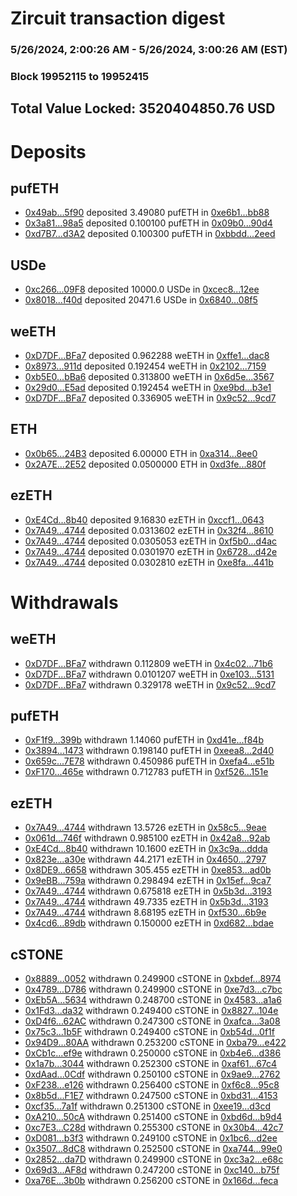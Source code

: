# Zircuit transaction digest
### 5/26/2024, 2:00:26 AM - 5/26/2024, 3:00:26 AM (EST)
### Block 19952115 to 19952415

## Total Value Locked: 3520404850.76 USD

# Deposits
## pufETH
- [0x49ab...5f90](https://etherscan.io/address/0x49ab1576BF77908b2994c331B10dBaA1D5785f90) deposited 3.49080 pufETH in [0xe6b1...bb88](https://etherscan.io/tx/0x49ab1576BF77908b2994c331B10dBaA1D5785f90)
- [0x3a81...98a5](https://etherscan.io/address/0x3a815348C9B2c8C696995dA9480091cDc11498a5) deposited 0.100100 pufETH in [0x09b0...90d4](https://etherscan.io/tx/0x3a815348C9B2c8C696995dA9480091cDc11498a5)
- [0xd7B7...d3A2](https://etherscan.io/address/0xd7B7C73293EA7bAe962eF8339b2142Cc8C8Cd3A2) deposited 0.100300 pufETH in [0xbbdd...2eed](https://etherscan.io/tx/0xd7B7C73293EA7bAe962eF8339b2142Cc8C8Cd3A2)
## USDe
- [0xc266...09F8](https://etherscan.io/address/0xc2662AC4C666F8D6176584565705e48D815309F8) deposited 10000.0 USDe in [0xcec8...12ee](https://etherscan.io/tx/0xc2662AC4C666F8D6176584565705e48D815309F8)
- [0x8018...f40d](https://etherscan.io/address/0x801831B576b76E73B3735e6d0e37F4728f92f40d) deposited 20471.6 USDe in [0x6840...08f5](https://etherscan.io/tx/0x801831B576b76E73B3735e6d0e37F4728f92f40d)
## weETH
- [0xD7DF...BFa7](https://etherscan.io/address/0xD7DF7E085214743530afF339aFC420c7c720BFa7) deposited 0.962288 weETH in [0xffe1...dac8](https://etherscan.io/tx/0xD7DF7E085214743530afF339aFC420c7c720BFa7)
- [0x8973...911d](https://etherscan.io/address/0x897332Fd0B5f8f73c3B5588D74247871d77F911d) deposited 0.192454 weETH in [0x2102...7159](https://etherscan.io/tx/0x897332Fd0B5f8f73c3B5588D74247871d77F911d)
- [0xb5E0...bBa6](https://etherscan.io/address/0xb5E058b76866dDC931278C8BA6448B3E9ACabBa6) deposited 0.313800 weETH in [0x6d5e...3567](https://etherscan.io/tx/0xb5E058b76866dDC931278C8BA6448B3E9ACabBa6)
- [0x29d0...E5ad](https://etherscan.io/address/0x29d0465DC1a9C2ffB48e322501b89c72528dE5ad) deposited 0.192454 weETH in [0xe9bd...b3e1](https://etherscan.io/tx/0x29d0465DC1a9C2ffB48e322501b89c72528dE5ad)
- [0xD7DF...BFa7](https://etherscan.io/address/0xD7DF7E085214743530afF339aFC420c7c720BFa7) deposited 0.336905 weETH in [0x9c52...9cd7](https://etherscan.io/tx/0xD7DF7E085214743530afF339aFC420c7c720BFa7)
## ETH
- [0x0b65...24B3](https://etherscan.io/address/0x0b65D1531eFc678a1757406025a43Af577cc24B3) deposited 6.00000 ETH in [0xa314...8ee0](https://etherscan.io/tx/0x0b65D1531eFc678a1757406025a43Af577cc24B3)
- [0x2A7E...2E52](https://etherscan.io/address/0x2A7E7522DD318707E7dd18F99A10cf4B339c2E52) deposited 0.0500000 ETH in [0xd3fe...880f](https://etherscan.io/tx/0x2A7E7522DD318707E7dd18F99A10cf4B339c2E52)
## ezETH
- [0xE4Cd...8b40](https://etherscan.io/address/0xE4Cde89434732aE46d3cC124fC0215D523F08b40) deposited 9.16830 ezETH in [0xccf1...0643](https://etherscan.io/tx/0xE4Cde89434732aE46d3cC124fC0215D523F08b40)
- [0x7A49...4744](https://etherscan.io/address/0x7A493Be5c2ce014cD049Bf178a1ac0Db1B434744) deposited 0.0313602 ezETH in [0x32f4...8610](https://etherscan.io/tx/0x7A493Be5c2ce014cD049Bf178a1ac0Db1B434744)
- [0x7A49...4744](https://etherscan.io/address/0x7A493Be5c2ce014cD049Bf178a1ac0Db1B434744) deposited 0.0305053 ezETH in [0xf5b0...d4ac](https://etherscan.io/tx/0x7A493Be5c2ce014cD049Bf178a1ac0Db1B434744)
- [0x7A49...4744](https://etherscan.io/address/0x7A493Be5c2ce014cD049Bf178a1ac0Db1B434744) deposited 0.0301970 ezETH in [0x6728...d42e](https://etherscan.io/tx/0x7A493Be5c2ce014cD049Bf178a1ac0Db1B434744)
- [0x7A49...4744](https://etherscan.io/address/0x7A493Be5c2ce014cD049Bf178a1ac0Db1B434744) deposited 0.0302810 ezETH in [0xe8fa...441b](https://etherscan.io/tx/0x7A493Be5c2ce014cD049Bf178a1ac0Db1B434744)
# Withdrawals
## weETH
- [0xD7DF...BFa7](https://etherscan.io/address/0xD7DF7E085214743530afF339aFC420c7c720BFa7) withdrawn 0.112809 weETH in [0x4c02...71b6](https://etherscan.io/tx/0xD7DF7E085214743530afF339aFC420c7c720BFa7)
- [0xD7DF...BFa7](https://etherscan.io/address/0xD7DF7E085214743530afF339aFC420c7c720BFa7) withdrawn 0.0101207 weETH in [0xe103...5131](https://etherscan.io/tx/0xD7DF7E085214743530afF339aFC420c7c720BFa7)
- [0xD7DF...BFa7](https://etherscan.io/address/0xD7DF7E085214743530afF339aFC420c7c720BFa7) withdrawn 0.329178 weETH in [0x9c52...9cd7](https://etherscan.io/tx/0xD7DF7E085214743530afF339aFC420c7c720BFa7)
## pufETH
- [0xF1f9...399b](https://etherscan.io/address/0xF1f93A88f08926a5158A0355F142dbBAcEBf399b) withdrawn 1.14060 pufETH in [0xd41e...f84b](https://etherscan.io/tx/0xF1f93A88f08926a5158A0355F142dbBAcEBf399b)
- [0x3894...1473](https://etherscan.io/address/0x3894651E34d9b9eaA0564ed68DACc7555A7B1473) withdrawn 0.198140 pufETH in [0xeea8...2d40](https://etherscan.io/tx/0x3894651E34d9b9eaA0564ed68DACc7555A7B1473)
- [0x659c...7E78](https://etherscan.io/address/0x659c6472b8B3afa03F110E82a31646F97B1a7E78) withdrawn 0.450986 pufETH in [0xefa4...e51b](https://etherscan.io/tx/0x659c6472b8B3afa03F110E82a31646F97B1a7E78)
- [0xF170...465e](https://etherscan.io/address/0xF17098a3373A6Ff45C44aCfBa09E2C9D0976465e) withdrawn 0.712783 pufETH in [0xf526...151e](https://etherscan.io/tx/0xF17098a3373A6Ff45C44aCfBa09E2C9D0976465e)
## ezETH
- [0x7A49...4744](https://etherscan.io/address/0x7A493Be5c2ce014cD049Bf178a1ac0Db1B434744) withdrawn 13.5726 ezETH in [0x58c5...9eae](https://etherscan.io/tx/0x7A493Be5c2ce014cD049Bf178a1ac0Db1B434744)
- [0x061d...746f](https://etherscan.io/address/0x061d21ff68D788d069dde0421302cDA53c4B746f) withdrawn 0.985100 ezETH in [0x42a8...92ab](https://etherscan.io/tx/0x061d21ff68D788d069dde0421302cDA53c4B746f)
- [0xE4Cd...8b40](https://etherscan.io/address/0xE4Cde89434732aE46d3cC124fC0215D523F08b40) withdrawn 10.1600 ezETH in [0x3c9a...ddda](https://etherscan.io/tx/0xE4Cde89434732aE46d3cC124fC0215D523F08b40)
- [0x823e...a30e](https://etherscan.io/address/0x823e5c1dd44306D13A15EB42b8Fd598Ed6a5a30e) withdrawn 44.2171 ezETH in [0x4650...2797](https://etherscan.io/tx/0x823e5c1dd44306D13A15EB42b8Fd598Ed6a5a30e)
- [0x8DE9...6658](https://etherscan.io/address/0x8DE9A361DFc60b2478861c15Fa140c6f82676658) withdrawn 305.455 ezETH in [0xe853...ad0b](https://etherscan.io/tx/0x8DE9A361DFc60b2478861c15Fa140c6f82676658)
- [0x9eBB...759a](https://etherscan.io/address/0x9eBB131bD8d35624308c7511485097eE99D3759a) withdrawn 0.298494 ezETH in [0x15ef...9ca7](https://etherscan.io/tx/0x9eBB131bD8d35624308c7511485097eE99D3759a)
- [0x7A49...4744](https://etherscan.io/address/0x7A493Be5c2ce014cD049Bf178a1ac0Db1B434744) withdrawn 0.675818 ezETH in [0x5b3d...3193](https://etherscan.io/tx/0x7A493Be5c2ce014cD049Bf178a1ac0Db1B434744)
- [0x7A49...4744](https://etherscan.io/address/0x7A493Be5c2ce014cD049Bf178a1ac0Db1B434744) withdrawn 49.7335 ezETH in [0x5b3d...3193](https://etherscan.io/tx/0x7A493Be5c2ce014cD049Bf178a1ac0Db1B434744)
- [0x7A49...4744](https://etherscan.io/address/0x7A493Be5c2ce014cD049Bf178a1ac0Db1B434744) withdrawn 8.68195 ezETH in [0xf530...6b9e](https://etherscan.io/tx/0x7A493Be5c2ce014cD049Bf178a1ac0Db1B434744)
- [0x4cd6...89db](https://etherscan.io/address/0x4cd6d1017dc8dE95BA3AC946Ce69c0773bF389db) withdrawn 0.150000 ezETH in [0xd682...bdae](https://etherscan.io/tx/0x4cd6d1017dc8dE95BA3AC946Ce69c0773bF389db)
## cSTONE
- [0x8889...0052](https://etherscan.io/address/0x8889Ded3Fb9941E062d957D8D75Cd228c5af0052) withdrawn 0.249900 cSTONE in [0xbdef...8974](https://etherscan.io/tx/0x8889Ded3Fb9941E062d957D8D75Cd228c5af0052)
- [0x4789...D786](https://etherscan.io/address/0x4789352404Ba3Ae4494e58c345521D4cBeD1D786) withdrawn 0.249900 cSTONE in [0xe7d3...c7bc](https://etherscan.io/tx/0x4789352404Ba3Ae4494e58c345521D4cBeD1D786)
- [0xEb5A...5634](https://etherscan.io/address/0xEb5Ab09634a247e8751ACEd6f4E0F41d12435634) withdrawn 0.248700 cSTONE in [0x4583...a1a6](https://etherscan.io/tx/0xEb5Ab09634a247e8751ACEd6f4E0F41d12435634)
- [0x1Fd3...da32](https://etherscan.io/address/0x1Fd335460D2Ae8C30C0Bb7E6E51b52075bC9da32) withdrawn 0.249400 cSTONE in [0x8827...104e](https://etherscan.io/tx/0x1Fd335460D2Ae8C30C0Bb7E6E51b52075bC9da32)
- [0xD4f6...62AC](https://etherscan.io/address/0xD4f66f7DaB7d1d90c570F066852Ed66b935e62AC) withdrawn 0.247300 cSTONE in [0xafca...3a08](https://etherscan.io/tx/0xD4f66f7DaB7d1d90c570F066852Ed66b935e62AC)
- [0x75c3...1b5F](https://etherscan.io/address/0x75c30CAAF0F132C53266C497922b0b79cE271b5F) withdrawn 0.249400 cSTONE in [0xb54d...0f1f](https://etherscan.io/tx/0x75c30CAAF0F132C53266C497922b0b79cE271b5F)
- [0x94D9...80AA](https://etherscan.io/address/0x94D95294eCC87A550f40711db3A3e647374E80AA) withdrawn 0.253200 cSTONE in [0xba79...e422](https://etherscan.io/tx/0x94D95294eCC87A550f40711db3A3e647374E80AA)
- [0xCb1c...ef9e](https://etherscan.io/address/0xCb1cd779dB15309681fEfc7088718BBe7f2cef9e) withdrawn 0.250000 cSTONE in [0xb4e6...d386](https://etherscan.io/tx/0xCb1cd779dB15309681fEfc7088718BBe7f2cef9e)
- [0x1a7b...3044](https://etherscan.io/address/0x1a7be6aAfe64f4227A9748501EEEDeaB1CC33044) withdrawn 0.252300 cSTONE in [0xaf61...67c4](https://etherscan.io/tx/0x1a7be6aAfe64f4227A9748501EEEDeaB1CC33044)
- [0xdAad...0Cdf](https://etherscan.io/address/0xdAad5B5E2dF0EBEc588bD25924BC9882fD260Cdf) withdrawn 0.250100 cSTONE in [0x9ae9...2762](https://etherscan.io/tx/0xdAad5B5E2dF0EBEc588bD25924BC9882fD260Cdf)
- [0xF238...e126](https://etherscan.io/address/0xF2380bb457109531a255C9A69693eAd85711e126) withdrawn 0.256400 cSTONE in [0xf6c8...95c8](https://etherscan.io/tx/0xF2380bb457109531a255C9A69693eAd85711e126)
- [0x8b5d...F1E7](https://etherscan.io/address/0x8b5d6841f50e90414f65b580AC601FbAa007F1E7) withdrawn 0.247500 cSTONE in [0xbd31...4153](https://etherscan.io/tx/0x8b5d6841f50e90414f65b580AC601FbAa007F1E7)
- [0xcf35...7a1f](https://etherscan.io/address/0xcf35Dd87DCc430D84dF59E8BC395fe326C0D7a1f) withdrawn 0.251300 cSTONE in [0xee19...d3cd](https://etherscan.io/tx/0xcf35Dd87DCc430D84dF59E8BC395fe326C0D7a1f)
- [0xA210...50cA](https://etherscan.io/address/0xA2100438422FC2d052bE92569c04e996C70a50cA) withdrawn 0.251400 cSTONE in [0xbd6d...b9d4](https://etherscan.io/tx/0xA2100438422FC2d052bE92569c04e996C70a50cA)
- [0xc7E3...C28d](https://etherscan.io/address/0xc7E3E2CEDdD68fbc010F9dd8B88e613c3177C28d) withdrawn 0.255300 cSTONE in [0x30b4...42c7](https://etherscan.io/tx/0xc7E3E2CEDdD68fbc010F9dd8B88e613c3177C28d)
- [0xD081...b3f3](https://etherscan.io/address/0xD081ca780951570E5060096a6124BDcFf1fFb3f3) withdrawn 0.249100 cSTONE in [0x1bc6...d2ee](https://etherscan.io/tx/0xD081ca780951570E5060096a6124BDcFf1fFb3f3)
- [0x3507...8dC8](https://etherscan.io/address/0x35071A55d9AF357543C0d1f13f2028FBdA978dC8) withdrawn 0.252500 cSTONE in [0xa744...99e0](https://etherscan.io/tx/0x35071A55d9AF357543C0d1f13f2028FBdA978dC8)
- [0x2852...da7D](https://etherscan.io/address/0x285256d4C30ABde238007D79FA59212F6d2bda7D) withdrawn 0.249900 cSTONE in [0xc3a2...e68c](https://etherscan.io/tx/0x285256d4C30ABde238007D79FA59212F6d2bda7D)
- [0x69d3...AF8d](https://etherscan.io/address/0x69d3ddFA89F7A9E728BDB9eafdb435B035B7AF8d) withdrawn 0.247200 cSTONE in [0xc140...b75f](https://etherscan.io/tx/0x69d3ddFA89F7A9E728BDB9eafdb435B035B7AF8d)
- [0xa76E...3b0b](https://etherscan.io/address/0xa76E9B757A3b519693A5abF380C56A014e283b0b) withdrawn 0.256200 cSTONE in [0x166d...feca](https://etherscan.io/tx/0xa76E9B757A3b519693A5abF380C56A014e283b0b)
